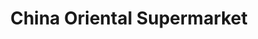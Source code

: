 ---
title: "China Oriental Supermarket"
url: /aldershot/china-oriental-supermarket/
shop: Supermarkt
---